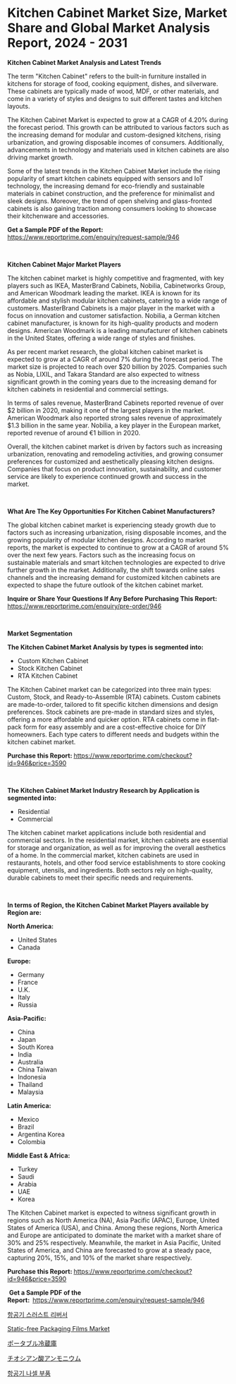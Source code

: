 <p><h1>Kitchen Cabinet Market Size, Market Share and Global Market Analysis Report, 2024 - 2031</h1></p><p><strong>Kitchen Cabinet Market Analysis and Latest Trends</strong></p>
<p><p>The term "Kitchen Cabinet" refers to the built-in furniture installed in kitchens for storage of food, cooking equipment, dishes, and silverware. These cabinets are typically made of wood, MDF, or other materials, and come in a variety of styles and designs to suit different tastes and kitchen layouts.</p><p>The Kitchen Cabinet Market is expected to grow at a CAGR of 4.20% during the forecast period. This growth can be attributed to various factors such as the increasing demand for modular and custom-designed kitchens, rising urbanization, and growing disposable incomes of consumers. Additionally, advancements in technology and materials used in kitchen cabinets are also driving market growth.</p><p>Some of the latest trends in the Kitchen Cabinet Market include the rising popularity of smart kitchen cabinets equipped with sensors and IoT technology, the increasing demand for eco-friendly and sustainable materials in cabinet construction, and the preference for minimalist and sleek designs. Moreover, the trend of open shelving and glass-fronted cabinets is also gaining traction among consumers looking to showcase their kitchenware and accessories.</p></p>
<p><strong>Get a Sample PDF of the Report:&nbsp;</strong> <a href="https://www.reportprime.com/enquiry/request-sample/946">https://www.reportprime.com/enquiry/request-sample/946</a></p>
<p>&nbsp;</p>
<p><strong>Kitchen Cabinet Major Market Players</strong></p>
<p><p>The kitchen cabinet market is highly competitive and fragmented, with key players such as IKEA, MasterBrand Cabinets, Nobilia, Cabinetworks Group, and American Woodmark leading the market. IKEA is known for its affordable and stylish modular kitchen cabinets, catering to a wide range of customers. MasterBrand Cabinets is a major player in the market with a focus on innovation and customer satisfaction. Nobilia, a German kitchen cabinet manufacturer, is known for its high-quality products and modern designs. American Woodmark is a leading manufacturer of kitchen cabinets in the United States, offering a wide range of styles and finishes.</p><p>As per recent market research, the global kitchen cabinet market is expected to grow at a CAGR of around 7% during the forecast period. The market size is projected to reach over $20 billion by 2025. Companies such as Nobia, LIXIL, and Takara Standard are also expected to witness significant growth in the coming years due to the increasing demand for kitchen cabinets in residential and commercial settings.</p><p>In terms of sales revenue, MasterBrand Cabinets reported revenue of over $2 billion in 2020, making it one of the largest players in the market. American Woodmark also reported strong sales revenue of approximately $1.3 billion in the same year. Nobilia, a key player in the European market, reported revenue of around €1 billion in 2020.</p><p>Overall, the kitchen cabinet market is driven by factors such as increasing urbanization, renovating and remodeling activities, and growing consumer preferences for customized and aesthetically pleasing kitchen designs. Companies that focus on product innovation, sustainability, and customer service are likely to experience continued growth and success in the market.</p></p>
<p>&nbsp;</p>
<p><strong>What Are The Key Opportunities For Kitchen Cabinet Manufacturers?</strong></p>
<p><p>The global kitchen cabinet market is experiencing steady growth due to factors such as increasing urbanization, rising disposable incomes, and the growing popularity of modular kitchen designs. According to market reports, the market is expected to continue to grow at a CAGR of around 5% over the next few years. Factors such as the increasing focus on sustainable materials and smart kitchen technologies are expected to drive further growth in the market. Additionally, the shift towards online sales channels and the increasing demand for customized kitchen cabinets are expected to shape the future outlook of the kitchen cabinet market.</p></p>
<p><strong>Inquire or Share Your Questions If Any Before Purchasing This Report:</strong> <a href="https://www.reportprime.com/enquiry/pre-order/946">https://www.reportprime.com/enquiry/pre-order/946</a></p>
<p>&nbsp;</p>
<p><strong>Market Segmentation</strong></p>
<p><strong>The Kitchen Cabinet Market Analysis by types is segmented into:</strong></p>
<p><ul><li>Custom Kitchen Cabinet</li><li>Stock Kitchen Cabinet</li><li>RTA Kitchen Cabinet</li></ul></p>
<p><p>The Kitchen Cabinet market can be categorized into three main types: Custom, Stock, and Ready-to-Assemble (RTA) cabinets. Custom cabinets are made-to-order, tailored to fit specific kitchen dimensions and design preferences. Stock cabinets are pre-made in standard sizes and styles, offering a more affordable and quicker option. RTA cabinets come in flat-pack form for easy assembly and are a cost-effective choice for DIY homeowners. Each type caters to different needs and budgets within the kitchen cabinet market.</p></p>
<p><strong>Purchase this Report:&nbsp;</strong><a href="https://www.reportprime.com/checkout?id=946&price=3590">https://www.reportprime.com/checkout?id=946&price=3590</a></p>
<p>&nbsp;</p>
<p><strong>The Kitchen Cabinet Market Industry Research by Application is segmented into:</strong></p>
<p><ul><li>Residential</li><li>Commercial</li></ul></p>
<p><p>The kitchen cabinet market applications include both residential and commercial sectors. In the residential market, kitchen cabinets are essential for storage and organization, as well as for improving the overall aesthetics of a home. In the commercial market, kitchen cabinets are used in restaurants, hotels, and other food service establishments to store cooking equipment, utensils, and ingredients. Both sectors rely on high-quality, durable cabinets to meet their specific needs and requirements.</p></p>
<p>&nbsp;</p>
<p><strong>In terms of Region, the Kitchen Cabinet Market Players available by Region are:</strong></p>
<p>
    <p> <strong> North America: </strong>
        <ul>
            <li>United States</li>
            <li>Canada</li>
        </ul>
        </p> 
    <p> <strong> Europe: </strong>
        <ul>
            <li>Germany</li>
            <li>France</li>
            <li>U.K.</li>
            <li>Italy</li>
            <li>Russia</li>
        </ul>
        </p> 
    <p> <strong> Asia-Pacific: </strong>
        <ul>
            <li>China</li>
            <li>Japan</li>
            <li>South Korea</li>
            <li>India</li>
            <li>Australia</li>
            <li>China Taiwan</li>
            <li>Indonesia</li>
            <li>Thailand</li>
            <li>Malaysia</li>
        </ul>
        </p> 
    <p> <strong> Latin America: </strong>
        <ul>
            <li>Mexico</li>
            <li>Brazil</li>
            <li>Argentina Korea</li>
            <li>Colombia</li>
        </ul>
        </p> 
    <p> <strong> Middle East & Africa: </strong>
        <ul>
            <li>Turkey</li>
            <li>Saudi</li>
            <li>Arabia</li>
            <li>UAE</li>
            <li>Korea</li>
        </ul>
    </p>
    </p>
<p><p>The Kitchen Cabinet market is expected to witness significant growth in regions such as North America (NA), Asia Pacific (APAC), Europe, United States of America (USA), and China. Among these regions, North America and Europe are anticipated to dominate the market with a market share of 30% and 25% respectively. Meanwhile, the market in Asia Pacific, United States of America, and China are forecasted to grow at a steady pace, capturing 20%, 15%, and 10% of the market share respectively.</p></p>
<p><strong>Purchase this Report: </strong><a href="https://www.reportprime.com/checkout?id=946&price=3590">https://www.reportprime.com/checkout?id=946&price=3590</a></p>
<p>&nbsp;<strong>Get a Sample PDF of the Report:&nbsp;&nbsp;</strong><a href="https://www.reportprime.com/enquiry/request-sample/946">https://www.reportprime.com/enquiry/request-sample/946</a></p>
<p><strong></strong></p>
<p><p><a href="https://github.com/khytkeqagplkzqvh/Market-Research-Report-List-1/blob/main/76666125164.md">항공기 스러스트 리버서</a></p><p><a href="https://issuu.com/reportprime-2/docs/static-free-packaging-films-market-size-2030.pptx">Static-free Packaging Films Market</a></p><p><a href="https://github.com/bucuel854722/Market-Research-Report-List-1/blob/main/62034565523.md">ポータブル冷蔵庫</a></p><p><a href="https://medium.com/@ja15984/%E7%A1%AB%E3%82%B7%E3%82%A2%E3%83%B3%E9%85%B8%E3%82%A2%E3%83%B3%E3%83%A2%E3%83%8B%E3%82%A6%E3%83%A0%E5%B8%82%E5%A0%B4%E5%88%86%E6%9E%90-%E3%81%9D%E3%81%AEcagr-%E5%B8%82%E5%A0%B4%E3%82%BB%E3%82%B0%E3%83%A1%E3%83%B3%E3%83%86%E3%83%BC%E3%82%B7%E3%83%A7%E3%83%B3-%E3%81%8A%E3%82%88%E3%81%B3%E3%82%B0%E3%83%AD%E3%83%BC%E3%83%90%E3%83%AB%E7%94%A3%E6%A5%AD%E6%A6%82%E8%A6%81-b1aa33b560bb">チオシアン酸アンモニウム</a></p><p><a href="https://github.com/bvubpqd5241630/Market-Research-Report-List-1/blob/main/92980045163.md">항공기 나셀 부품</a></p></p>